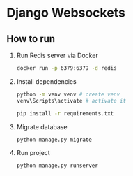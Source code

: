 # Django Websockets


## How to run

1. Run Redis server via Docker

    ```bash
    docker run -p 6379:6379 -d redis
    ```
2. Install dependencies

    ```bash
    python -m venv venv # create venv
    venv\Scripts\activate # activate it

    pip install -r requirements.txt
    ```

3. Migrate database

    ```bash
    python manage.py migrate
    ```

4. Run project

    ```bash
    python manage.py runserver
    ```
